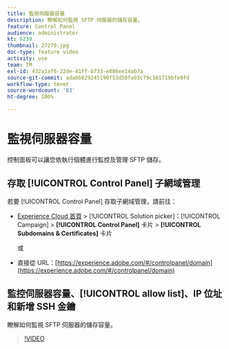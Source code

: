 ```yaml
---
title: 監視伺服器容量
description: 瞭解如何監視 SFTP 伺服器的儲存容量。
feature: Control Panel
audience: administrator
kt: 6239
thumbnail: 27270.jpg
doc-type: feature video
activity: use
team: TM
exl-id: 432a1af6-22de-41ff-b733-e086ee14ab7a
source-git-commit: ada0b029245190f53d58fa93c79c161719bfe9fd
workflow-type: tm+mt
source-wordcount: '83'
ht-degree: 100%

---
```


# 監視伺服器容量

控制面板可以讓您依執行個體進行監控及管理 SFTP 儲存。

## 存取 [!UICONTROL Control Panel] 子網域管理

若要 [!UICONTROL Control Panel] 存取子網域管理，請前往：

* [Experience Cloud 首頁](https://experience.adobe.com/#/home) > [!UICONTROL Solution picker]：[!UICONTROL Campaign] > **[!UICONTROL Control Panel]** 卡片 > **[!UICONTROL Subdomains & Certificates]** 卡片

   或
* 直接從 URL：[https://experience.adobe.com/#/controlpanel/domain](https://experience.adobe.com/#/controlpanel/domain)

## 監控伺服器容量、[!UICONTROL allow list]、IP 位址和新增 SSH 金鑰

瞭解如何監視 SFTP 伺服器的儲存容量。

>[!VIDEO](https://video.tv.adobe.com/v/27270?quality=12)
